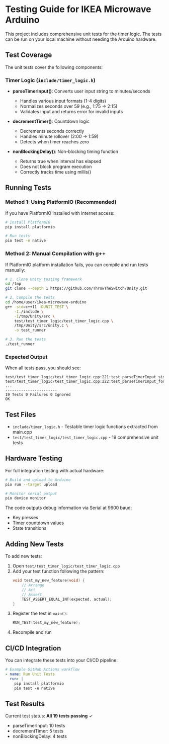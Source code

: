 # Testing Guide for IKEA Microwave Arduino

This project includes comprehensive unit tests for the timer logic. The tests can be run on your local machine without needing the Arduino hardware.

## Test Coverage

The unit tests cover the following components:

### Timer Logic (`include/timer_logic.h`)
- **parseTimerInput()**: Converts user input string to minutes/seconds
  - Handles various input formats (1-4 digits)
  - Normalizes seconds over 59 (e.g., 1:75 → 2:15)
  - Validates input and returns error for invalid inputs

- **decrementTimer()**: Countdown logic
  - Decrements seconds correctly
  - Handles minute rollover (2:00 → 1:59)
  - Detects when timer reaches zero

- **nonBlockingDelay()**: Non-blocking timing function
  - Returns true when interval has elapsed
  - Does not block program execution
  - Correctly tracks time using millis()

## Running Tests

### Method 1: Using PlatformIO (Recommended)

If you have PlatformIO installed with internet access:

```bash
# Install PlatformIO
pip install platformio

# Run tests
pio test -e native
```

### Method 2: Manual Compilation with g++

If PlatformIO platform installation fails, you can compile and run tests manually:

```bash
# 1. Clone Unity testing framework
cd /tmp
git clone --depth 1 https://github.com/ThrowTheSwitch/Unity.git

# 2. Compile the tests
cd /home/user/ikea-microwave-arduino
g++ -std=c++11 -DUNIT_TEST \
    -I./include \
    -I/tmp/Unity/src \
    test/test_timer_logic/test_timer_logic.cpp \
    /tmp/Unity/src/unity.c \
    -o test_runner

# 3. Run the tests
./test_runner
```

### Expected Output

When all tests pass, you should see:

```
test/test_timer_logic/test_timer_logic.cpp:221:test_parseTimerInput_simple_case:PASS
test/test_timer_logic/test_timer_logic.cpp:222:test_parseTimerInput_four_digits:PASS
...
-----------------------
19 Tests 0 Failures 0 Ignored
OK
```

## Test Files

- `include/timer_logic.h` - Testable timer logic functions extracted from main.cpp
- `test/test_timer_logic/test_timer_logic.cpp` - 19 comprehensive unit tests

## Hardware Testing

For full integration testing with actual hardware:

```bash
# Build and upload to Arduino
pio run --target upload

# Monitor serial output
pio device monitor
```

The code outputs debug information via Serial at 9600 baud:
- Key presses
- Timer countdown values
- State transitions

## Adding New Tests

To add new tests:

1. Open `test/test_timer_logic/test_timer_logic.cpp`
2. Add your test function following the pattern:
   ```cpp
   void test_my_new_feature(void) {
       // Arrange
       // Act
       // Assert
       TEST_ASSERT_EQUAL_INT(expected, actual);
   }
   ```
3. Register the test in `main()`:
   ```cpp
   RUN_TEST(test_my_new_feature);
   ```
4. Recompile and run

## CI/CD Integration

You can integrate these tests into your CI/CD pipeline:

```yaml
# Example GitHub Actions workflow
- name: Run Unit Tests
  run: |
    pip install platformio
    pio test -e native
```

## Test Results

Current test status: **All 19 tests passing** ✓

- parseTimerInput: 10 tests
- decrementTimer: 5 tests
- nonBlockingDelay: 4 tests
